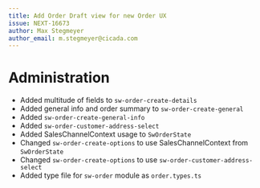 ```yaml
---
title: Add Order Draft view for new Order UX
issue: NEXT-16673
author: Max Stegmeyer
author_email: m.stegmeyer@cicada.com
---
```

# Administration
* Added multitude of fields to `sw-order-create-details`
* Added general info and order summary to `sw-order-create-general`
* Added `sw-order-create-general-info`
* Added `sw-order-customer-address-select`
* Added SalesChannelContext usage to `SwOrderState`
* Changed `sw-order-create-options` to use SalesChannelContext from `SwOrderState`
* Changed `sw-order-create-options` to use `sw-order-customer-address-select`
* Added type file for `sw-order` module as `order.types.ts`
